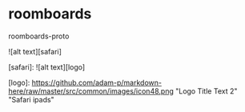 # roomboards
roomboards-proto

![alt text][safari]

[safari]: ![alt text][logo]

[logo]: https://github.com/adam-p/markdown-here/raw/master/src/common/images/icon48.png "Logo Title Text 2" "Safari ipads"